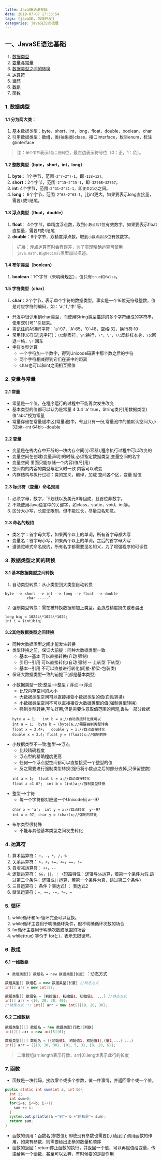 ```yaml
---
title: JavaSE语法基础
date: 2019-07-07 17:33:54
tags: [javaSE, 后端开发]
categories: javaSE知识梳理
---
```


## 一、JavaSE语法基础
1. [数据类型](#id1)
2. [变量与常量](#id2)
3. [数据类型之间的转换](#id3)
4. [运算符](#id4)
5. [循环](#id5)
6. [数组](#id6)
7. [函数](#id7)


<span id="id1"><span>
### 1. 数据类型
#### 1.1 分为两大类：
1. 基本数据类型：byte，short，int，long，float，double，boolean，char
2. 引用数据类型：数组，类(抽象类)class，接口interface，枚举enum，标注@interface

> 注：`单个字节`表示`8位二进制`位，最左边表示符号位（0：正，1：负）。

#### 1.2 整数类型（byte，short，int，long）
1. **byte**： 1个字节，范围`-2^7~2^7-1`，即`-128~127`。
2. **short**：2个字节，范围`-2^15~2^15-1`，即`-32768~32767`。
3. **int**:   4个字节，范围`-2^31~2^31-1`，即`正负21亿`之间。
4. **long**： 8个字节，范围`-2^63~2^63-1`，比int更大。如果要表示long直接量，需要`L`或`l`结尾。

#### 1.3 浮点类型（float，double）
1. **float**： 4个字节，单精度浮点数，取到`小数点后7`位有效数字。如果要表示float直接量，需要`F`或`f`结尾
2. **double**：8个字节，双精度浮点数，取到`小数点后15`位有效数字。

> 扩展：浮点运算有时会有误差，为了实现精确运算可使用`java.math.BigDecimal`类型加以描述。

#### 1.4 布尔类型（boolean）
1. **boolean**：1个字节（未明确规定），值只有`true`和`false`。

#### 1.5 字符类型（char）
1. **char**：2个字节，表示单个字符的数据类型。事实是一个16位无符号整数，值是对应字符的编码，如：'a','1','中' 等。
- 开发中很少用到char类型，而使用String类型描述的多个字符组成的字符串，使用双引号""引起来。
- 需记住的ASII码字符：'a':97，'A':65，'0':48，空格:32，换行符:10
- 常用转义符(逃逸字符)：`\t`:制表符，`\n`:换行，`\"`，`\'`，`\\`:反斜杠本身，`\b`:回退一格，`\r`:回车
- 字符类型计算
  * 一个字符加一个数字，得到Unicode码表中那个数之后的字符
  * 两个字符相减得到它们在表中的距离
  * char也可以和int之间相互赋值


<span id="id2"><span>
### 2. 变量与常量
#### 2.1 常量
- 常量是一个值，在程序运行的过程中不能再次发生改变
- 基本类型的值都可以认为是常量   4  3.4  'a'  true，String类(引用数据类型)值"abc"视为常量
- 常量存储在常量缓冲区(常量池)中，有且只有一份,常量池中的值默认空间大小  32bit--int   64bit--double

#### 2.2 变量
- 变量是在栈内存中开辟的一块内存空间(小容器),程序执行过程中可以改变的
- 变量空间在创建(变量声明)的时候,必须指定数据类型,变量空间的名字
- 变量空间   里面只能存储一个内容(值/引用)
- 空间内的内容的类型与定义时一致 内容可以改变 
- 内存结构与执行过程：类的定义，编译，加载 空间各个区，变量 赋值

#### 2.3 标识符（变量）命名规则
1. 必须字母，数字，下划线以及美元$等组成，且首位非数字。
2. 不能使用Java语言中的关键字，如class，static，void，int等。
3. 区分大小写，长度无限制，但不能过长，尽量见名知意。

#### 2.3 命名的规约
- 类名字：首字母大写，如果两个以上的单词，所有首字母都大写
- 变量名：首字母小写，如果两个以上的单词，之后的首字母大写
- 遵循驼峰式命名规约，所有名字都需要见名知义，为了增强程序的可读性


<span id="id3"><span>
### 3. 数据类型之间的转换
#### 3.1 基本数据类型之间转换
1. 自动类型转换：从小类型到大类型自动转换

```
byte --> short --> int --> long --> float --> double
          char -----^
```

2. 强制类型转换：需在被转换数据前加上类型，会造成精度损失或者溢出

```
long big = 1024L\*1024\*1024;
int i = (int)big;
```

#### 3.2其他数据类型之间转换
- 同种大数据类型之间才能发生转换
- 类型转换之前，保证大前提：同种大数据类型一致
    * 基本--基本   可以直接转换(自动 强制)
    * 引用--引用   可以直接转化(自动 强制 -- 上转型 下转型)
    * 基本--引用   不可以直接进行转化(间接-桥梁-包装类)
- 保证大数据类型一致的前提下(都是基本类型)
* 小数据类型一致:整型-->整型 / 浮点-->浮点
    + 比较内存空间的大小
    + 大数据类型空间可以直接接受小数据类型的值(自动转换)
    + 小数据类型空间不可以直接接受大数据类型的值(强制类型转换)
    + 强制类型转换,写法好用,但是需要注意取值范围的问题,丢失一部分数据
    ```
    byte a = 1;   int b = a;//自动直接转化就可以
    int a = 1;  byte b = (byte)a;//需要强制类型转换
    float x = 3.4F;   double y = x;//自动直接转化
    double x = 3.4; float y = (float)x;//强制转换
    ```
* 小数据类型不一致:整型-->浮点
    + 比较精确程度
    + 浮点型的精确程度更高
    + 任何一个浮点型空间都可以直接接受一个整型的值
    + 反之需要进行强制类型转换(强行将小数点之后的部分去掉,只保留整数)
    ```
    int a = 1;  float b = a;//自动直接转化
    float a =1.0F;  int b = (int)a;//强制类型转换
    ```
* 整型-->字符
    + 每一个字符都对应这一个Unicode码   a--97
    ```
    char x = 'a';  int y = x;//自动转化  y--97
    int x = 97; char y = (char)x;//强制的转化
    ```
* 布尔类型很特殊
    + 不能与其他基本类型之间发生转化


<span id="id4"><span>
### 4. 运算符
1. 算术运算符： `+`，`-`，`*`，`/`，`%`
2. 关系运算符： `>`，`<`，`>=`，`<=`，`==`，`!=`
3. 自增减运算符： `++`，`--`
4. 逻辑运算符： `&&`，`||`，`！`（短路特性：逻辑与`&&`运算，若第一个条件为假,跳过第二个条件；逻辑或`||`运算，若第一个条件为真，跳过第二个条件）
5. 三目运算符： 条件 ? 表达式1 ： 表达式2
6. 赋值运算符：`=`，`+=`，`-=`，`*=`，`=` 

<span id="id5"><span>
### 5. 循环
1. while循环和for循环完全可以互换。
2. while循环主要用于明确循环条件，但不明确循环次数的场合
3. for循环主要用于明确次数或范围的场合
4. while(true) 等价于 for(;;)，表示无限循环。

<span id="id6"><span>
### 6. 数组
#### 6.1 一维数组
- `数组类型[] 数组名 = new 数据类型[长度]` ：动态方式

``` java
数组类型[] 数组名 = new 数据类型[长度] //动态方式
int[] arr = new int[5];
```

``` java
数组类型[] 数组名 = {初始值1, 初始值1, 初始值1, ...} //静态方式
int[] arr = {10, 20, 30, 40};
/*特殊方式：*/ int[] arr = new int[]{10, 20, 30};
```

#### 6.2 二维数组

``` java
数组类型[][] 数组名 = new 数据类型[行数][列数]
int[][] arr = new int[5][6];
```

``` java
数组类型[][] 数组名 = {{初始值1, 初始值1, 初始值1},{值2,...} ...}
int[] arr = {{10, 20, 30}, {01, 5, 3}, {8, 20, 6}};
```

> 二维数组arr.length表示行数，arr[0].length表示此行的长度


<span id="id7"><span>
### 7. 函数
- 函数是一块代码，接收零个或多个参数，做一件事情，并返回零个或一个值。

``` java
public static int sum(int a, int b){
  int i;
  int sum=0;
  for(i=a; i<=b; i++){
    sum += i;
  }
  System.out.println(a +"到"+ b +"的和是"+ sum);
  return sum;
}
```

- 函数的调用：函数名(参数值); 即使没有参数也需要(),()起到了调用函数的作用，如果有参数，则需要给出正确的数量和顺序
- 函数的返回：return停止函数的执行，并返回一个值，可以再赋值给变量，传递给另一个函数，甚至可以丢弃，有时候要的是副作用
